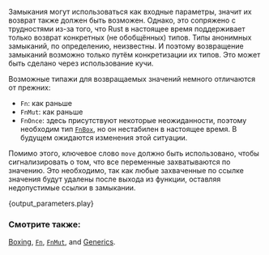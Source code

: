 Замыкания могут использоваться как входные параметры, значит их возврат также
должен быть возможен. Однако, это сопряжено с трудностями из-за того, что Rust в
настоящее время поддерживает только возврат конкретных (не обобщённых) типов.
Типы анонимных замыканий, по определению, неизвестны. И поэтому возвращение
замыканий возможно только путём конкретизации их типов. Это может быть сделано
через использование кучи.

Возможные типажи для возвращаемых значений немного отличаются от прежних:

* `Fn`: как раньше
* `FnMut`: как раньше
* `FnOnce`: здесь присутствуют некоторые неожиданности, поэтому необходим тип
  [`FnBox`][fnbox], но он нестабилен в настоящее время. В будущем ожидаются
  изменения этой ситуации.

Помимо этого, ключевое слово `move` должно быть использовано, чтобы
сигнализировать о том, что все переменные захватываются по значению. Это
необходимо, так как любые захваченные по ссылке значения будут удалены после
выхода из функции, оставляя недопустимые ссылки в замыкании.

{output_parameters.play}

### Смотрите также:

[Boxing][box], [`Fn`][fn], [`FnMut`][fnmut], and [Generics][generics].

[box]: ../../std/box.html
[fn]: http://doc.rust-lang.org/std/ops/trait.Fn.html
[fnmut]: http://doc.rust-lang.org/std/ops/trait.FnMut.html
[fnbox]: http://doc.rust-lang.org/std/boxed/trait.FnBox.html
[generics]: ../../generics.html
